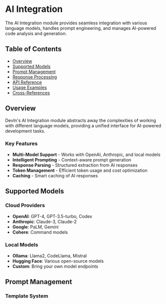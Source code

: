 # AI Integration

The AI Integration module provides seamless integration with various language models, handles prompt engineering, and manages AI-powered code analysis and generation.

## Table of Contents
- [Overview](#overview)
- [Supported Models](#supported-models)
- [Prompt Management](#prompt-management)
- [Response Processing](#response-processing)
- [API Reference](#api-reference)
- [Usage Examples](#usage-examples)
- [Cross-References](#cross-references)

## Overview

DevIn's AI Integration module abstracts away the complexities of working with different language models, providing a unified interface for AI-powered development tasks.

### Key Features
- **Multi-Model Support** - Works with OpenAI, Anthropic, and local models
- **Intelligent Prompting** - Context-aware prompt generation
- **Response Parsing** - Structured extraction from AI responses
- **Token Management** - Efficient token usage and cost optimization
- **Caching** - Smart caching of AI responses

## Supported Models

### Cloud Providers
- **OpenAI**: GPT-4, GPT-3.5-turbo, Codex
- **Anthropic**: Claude-3, Claude-2
- **Google**: PaLM, Gemini
- **Cohere**: Command models

### Local Models
- **Ollama**: Llama2, CodeLlama, Mistral
- **Hugging Face**: Various open-source models
- **Custom**: Bring your own model endpoints

## Prompt Management

### Template System